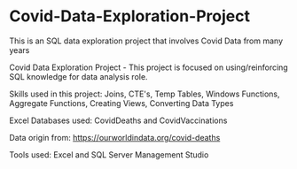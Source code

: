 # Covid-Data-Exploration-Project
This is an SQL data exploration project that involves Covid Data from many years 

Covid Data Exploration Project - This project is focused on using/reinforcing SQL knowledge for data analysis role.

Skills used in this project: Joins, CTE's, Temp Tables, Windows Functions, Aggregate Functions, Creating Views, Converting Data Types

Excel Databases used: CovidDeaths and CovidVaccinations

Data origin from: https://ourworldindata.org/covid-deaths

Tools used: Excel and SQL Server Management Studio
